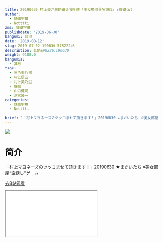 ```yaml
---
title: 20190630 村上美乃滋的请让我吐槽 ｢美女房间寻宝游戏｣ ★镰鼬cut
author:
  - 鎌鼬字幕
  - Notttti
zmz: 鎌鼬字幕
publishdate: '2019-06-30'
bangumi: 其他
date: '2019-08-12'
slug: 2019-07-02-190630-57522246
description: 其他&#8226;190630
weight: 9188.0
bangumis:
  - 其他
tags:
  - 黑色美乃滋
  - 村上信五
  - 村上美乃滋
  - 镰鼬
  - 山内健司
  - 滨家隆一
categories:
  - 鎌鼬字幕
  - Notttti

brief: "「村上マヨネーズのツッコませて頂きます！」20190630 ★まかいたち ※美女部屋“宝探し”ゲーム"
---
```

![](https://raw.githubusercontent.com/tcgriffith/owaraisite/master/static/tmpimg/45f9b9661fbc8f2fc44c5515d8d05f085be07c05.jpg.480.jpg)
# 简介  
「村上マヨネーズのツッコませて頂きます！」20190630 ★まかいたち
※美女部屋“宝探し”ゲーム  

[去B站观看](https://www.bilibili.com/video/av57522246/)
<div class ="resp-container"><iframe class="testiframe" src="//player.bilibili.com/player.html?aid=57522246"", scrolling="no", allowfullscreen="true" > </iframe></div> 
